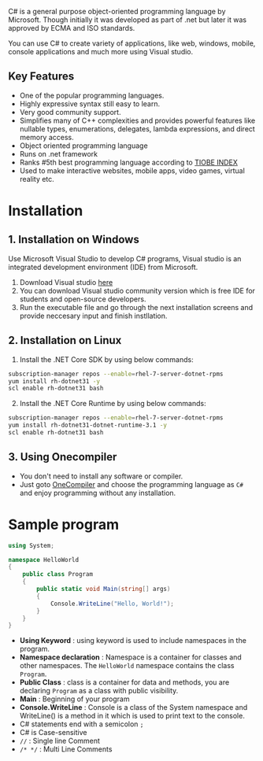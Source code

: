 C# is a general purpose object-oriented programming language by Microsoft. Though initially it was developed as part of .net but later it was approved by ECMA and ISO standards.

You can use C# to create variety of applications, like web, windows, mobile, console applications and much more using Visual studio.

## Key Features

* One of the popular programming languages.
* Highly expressive syntax still easy to learn.
* Very good community support.
* Simplifies many of C++ complexities and provides powerful features like nullable types, enumerations, delegates, lambda expressions, and direct memory access. 
* Object oriented programming language
* Runs on .net framework
* Ranks #5th best programming language according to [TIOBE INDEX](https://www.tiobe.com/tiobe-index/)
* Used to make interactive websites, mobile apps, video games, virtual reality etc.

# Installation

## 1. Installation on Windows

Use Microsoft Visual Studio to  develop C# programs, Visual studio is an integrated development environment (IDE) from Microsoft.

1. Download Visual studio [here](https://www.visualstudio.com/downloads/)
2. You can download Visual studio community version which is free IDE for students and open-source developers.
3. Run the executable file and go through the next installation screens and provide neccesary input and finish instllation.

## 2. Installation on Linux

1. Install the .NET Core SDK by using below commands:

```sh
subscription-manager repos --enable=rhel-7-server-dotnet-rpms
yum install rh-dotnet31 -y
scl enable rh-dotnet31 bash
```
2. Install the .NET Core Runtime by using below commands:

```sh
subscription-manager repos --enable=rhel-7-server-dotnet-rpms
yum install rh-dotnet31-dotnet-runtime-3.1 -y
scl enable rh-dotnet31 bash
```
## 3. Using Onecompiler

* You don't need to install any software or compiler.
* Just goto [OneCompiler](https://onecompiler.com/csharp) and choose the programming language as `C#` and enjoy programming without any installation.

# Sample program

```c#
using System;

namespace HelloWorld
{
	public class Program
	{
		public static void Main(string[] args)
		{
			Console.WriteLine("Hello, World!");
		}
	}
}
```
* **Using Keyword** : using keyword is used to include namespaces in the program. 
* **Namespace declaration** : Namespace is a container for classes and other namespaces. The `HelloWorld` namespace contains the class `Program`.
* **Public Class** : class is a container for data and methods, you are declaring `Program` as a class with public visibility.
* **Main** : Beginning of your program
* **Console.WriteLine** : Console is a class of the System namespace and WriteLine() is a method in it which is used to print text to the console.
* C# statements end with a semicolon `;`
* C# is Case-sensitive
* `//` : Single line Comment
* `/* */` : Multi Line Comments
